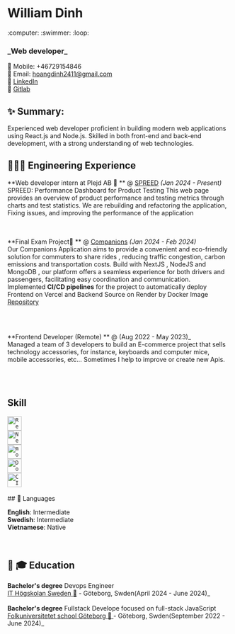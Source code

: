 

 <h1>William Dinh</h1>
:computer:  :swimmer:  :loop: <br>
<h3>_Web developer_ </h3>


:iphone: Mobile: +46729154846 <br>
:email: Email: hoangdinh2411@gmail.com <br>
:link: [LinkedIn](https://www.linkedin.com/in/williamdinh2411) <br>
:link: [Gitlab](https://gitlab.com/hoangdinh2411) 
<br>



## :sparkles: Summary: 
Experienced web developer proficient in building modern web applications using React.js and Node.js. Skilled
in both front-end and back-end development, with a strong understanding of web technologies. 



## 👩🏼‍💻 Engineering Experience

**Web developer intern at Plejd AB :office: ** @ [SPREED](https://spreed.plejd.io) _(Jan 2024 - Present)_ <br>
SPREED: Performance Dashboard for Product Testing
This web page provides an overview of product performance and testing metrics through charts and test statistics.
We are rebuilding and refactoring the application, Fixing issues, and improving the performance of the application

<br><br>
**Final Exam Project:office: ** @ [Companions](https://companions-app-client-sigma.vercel.app/journeys) _(Jan 2024 - Feb 2024)_ <br>
Our Companions Application aims to provide a convenient and eco-friendly solution for commuters to share rides , reducing traffic congestion, carbon emissions and transportation costs. Build with NextJS , NodeJS and MongoDB , our platform offers a seamless experience for both drivers and passengers, facilitating easy coordination and communication.
<br>
Implemented <b>CI/CD pipelines</b> for the project to automatically deploy Frontend on Vercel and Backend Source on Render by Docker Image
[Repository](https://github.com/hoangdinh2411/Companions-App)

<br><br>




**Frontend Developer (Remote) ** @ (Aug 2022 - May 2023)_ <br>
Managed a team of 3 developers to build an E-commerce project that sells technology accessories, for
instance, keyboards and computer mice, mobile accessories, etc...
Sometimes I help to improve or create new Apis.

<br><br>


## Skill
<div >
	<code><img width="32" src="https://user-images.githubusercontent.com/25181517/183897015-94a058a6-b86e-4e42-a37f-bf92061753e5.png" alt="React" title="React"/></code> <br>
	<code><img width="32" src="https://github.com/marwin1991/profile-technology-icons/assets/136815194/5f8c622c-c217-4649-b0a9-7e0ee24bd704" alt="Next.js" title="Next.js"/></code><br>
	<code><img width="32
32" src="https://user-images.githubusercontent.com/25181517/182884177-d48a8579-2cd0-447a-b9a6-ffc7cb02560e.png" alt="mongoDB" title="mongoDB"/></code><br>
	<code><img width="32
32" src="https://user-images.githubusercontent.com/25181517/117207330-263ba280-adf4-11eb-9b97-0ac5b40bc3be.png" alt="Docker" title="Docker"/></code><br>
	<code><img width="32
32" src="https://user-images.githubusercontent.com/25181517/183868728-b2e11072-00a5-47e2-8a4e-4ebbb2b8c554.png" alt="CI/CD" title="CI/CD"/></code><br>
</div>
<br>
## 💬 Languages

**English**: Intermediate <br>
**Swedish**: Intermediate  <br>
**Vietnamese**: Native<br>
<br><br>

## 📕 :mortar_board: Education

**Bachelor's degree** Devops Engineer <br>
[IT Högskolan Sweden :school:](https://www.iths.se/) - Göteborg, Swden(April 2024 - June 2024)_ 
<br>
<br>
**Bachelor's degree** Fullstack Develope focused on full-stack JavaScript<br>
[Folkuniversitetet school Göteborg :school: ](https://www.folkuniversitetet.se/) - Göteborg, Swden(September 2022 - June 2024)_ <br>
